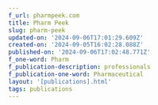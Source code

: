 ```yaml
---
f_url: pharmpeek.com
title: Pharm Peek
slug: pharm-peek
updated-on: '2024-09-06T17:01:29.609Z'
created-on: '2024-09-05T16:02:28.088Z'
published-on: '2024-09-06T17:02:48.771Z'
f_one-word: Pharm
f_publication-description: professionals
f_publication-one-word: Pharmaceutical
layout: '[publications].html'
tags: publications
---
```



